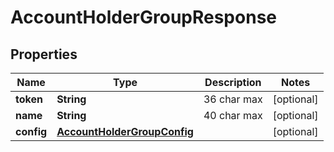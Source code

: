 
# AccountHolderGroupResponse

## Properties
Name | Type | Description | Notes
------------ | ------------- | ------------- | -------------
**token** | **String** | 36 char max |  [optional]
**name** | **String** | 40 char max |  [optional]
**config** | [**AccountHolderGroupConfig**](AccountHolderGroupConfig.md) |  |  [optional]



